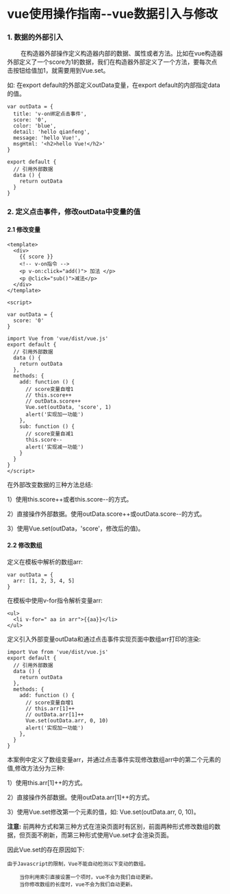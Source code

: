
# vue使用操作指南--vue数据引入与修改


### 1. 数据的外部引入

&nbsp;&nbsp;&nbsp;&nbsp;&nbsp;&nbsp;&nbsp;&nbsp;在构造器外部操作定义构造器内部的数据、属性或者方法。比如在vue构造器外部定义了一个score为1的数据，我们在构造器外部定义了一个方法，要每次点击按钮给值加1，就需要用到Vue.set。

如: 在export default的外部定义outData变量，在export default的内部指定data的值。

	var outData = {
	  title: 'v-on绑定点击事件',
	  score: '0',
	  color: 'blue',
	  detail: 'hello qianfeng',
	  message: 'hello Vue!',
	  msgHtml: '<h2>hello Vue!</h2>'
	}
	
	export default {
	  // 引用外部数据
	  data () {
	    return outData
	  }
	}


### 2. 定义点击事件，修改outData中变量的值

#### 2.1 修改变量

	<template>
	  <div>
	    {{ score }}
	    <!-- v-on指令 -->
	    <p v-on:click="add()"> 加法 </p>
	    <p @click="sub()">减法</p>
	  </div>
	</template>
	
	<script>
	
	var outData = {
	  score: '0'
	}
	
	import Vue from 'vue/dist/vue.js'
	export default {
	  // 引用外部数据
	  data () {
	    return outData
	  },
	  methods: {
	    add: function () {
	      // score变量自增1
	      // this.score++
	      // outData.score++
	      Vue.set(outData, 'score', 1)
	      alert('实现加一功能')
	    },
	    sub: function () {
	      // score变量自减1
	      this.score--
	      alert('实现减一功能')
	    }
	  }
	}
	</script>

在外部改变数据的三种方法总结:

1）使用this.score++或者this.score--的方式。

2）直接操作外部数据。使用outData.score++或outData.score--的方式。

3）使用Vue.set(outData，'score'，修改后的值)。



#### 2.2 修改数组

定义在模板中解析的数组arr:

	var outData = {
	  arr: [1, 2, 3, 4, 5]
	}

在模板中使用v-for指令解析变量arr:

    <ul>
      <li v-for=" aa in arr">{{aa}}</li>
    </ul>

定义引入外部变量outData和通过点击事件实现页面中数组arr打印的渲染:
	
	import Vue from 'vue/dist/vue.js'
	export default {
	  // 引用外部数据
	  data () {
	    return outData
	  },
	  methods: {
	    add: function () {
	      // score变量自增1
	      // this.arr[1]++
	  	  // outData.arr[1]++
	      Vue.set(outData.arr, 0, 10)
	      alert('实现加一功能')
	    },
	  }
	}

本案例中定义了数组变量arr，并通过点击事件实现修改数组arr中的第二个元素的值,修改方法分为三种:

1）使用this.arr[1]++的方式。

2）直接操作外部数据。使用outData.arr[1]++的方式。

3）使用Vue.set修改第一个元素的值，如: Vue.set(outData.arr, 0, 10)。


<b>注意:</b> 前两种方式和第三种方式在渲染页面时有区别，前面两种形式修改数组的数据，但页面不刷新，而第三种形式使用Vue.set才会渲染页面。

因此Vue.set的存在原因如下:

	由于Javascript的限制，Vue不能自动检测以下变动的数组。
	
		当你利用索引直接设置一个项时，vue不会为我们自动更新。
		当你修改数组的长度时，vue不会为我们自动更新。

